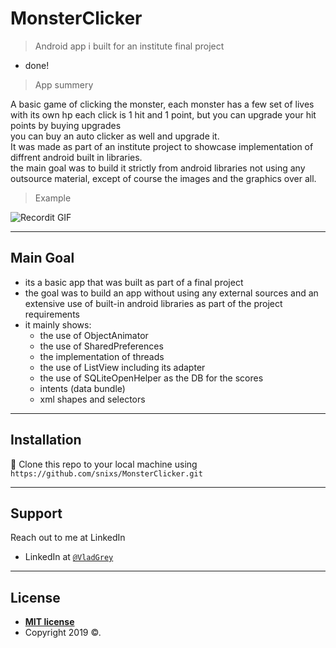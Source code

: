 # MonsterClicker

> Android app i built for an institute final project

- done!

> App summery

A basic game of clicking the monster, each monster has a few set of lives </br>
with its own hp each click is 1 hit and 1 point, but you can upgrade your hit points by buying upgrades</br>
you can buy an auto clicker as well and upgrade it.</br>
It was made as part of an institute project to showcase implementation
of diffrent android built in libraries. </br>
the main goal was to build it strictly from android libraries not using any outsource material,
except of course the images and the graphics over all.</br>

> Example

![Recordit GIF](https://recordit.co/rkulWCNRN9.gif)

---

## Main Goal

- its a basic app that was built as part of a final project 
- the goal was to build an app without using any external sources 
  and an extensive use of built-in android libraries as part of the project requirements
- it mainly shows:
  - the use of ObjectAnimator
  - the use of SharedPreferences
  - the implementation of threads
  - the use of ListView including its adapter
  - the use of SQLiteOpenHelper as the DB for the scores
  - intents (data bundle)
  - xml shapes and selectors
---

## Installation

 👯 Clone this repo to your local machine using `https://github.com/snixs/MonsterClicker.git`
 
---

## Support

Reach out to me at LinkedIn
- LinkedIn at <a href="https://www.linkedin.com/in/vladgrey" target="_blank">`@VladGrey`</a>

---
## License

- **[MIT license](http://opensource.org/licenses/mit-license.php)**
- Copyright 2019 ©.
